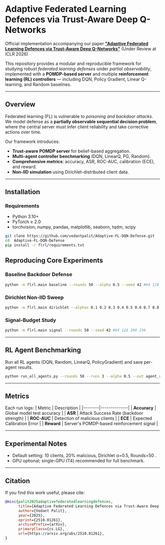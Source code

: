 # Adaptive Federated Learning Defences via Trust-Aware Deep Q-Networks

Official implementation accompanying our paper [**"Adaptive Federated Learning Defences via Trust-Aware Deep Q-Networks"**](https://arxiv.org/abs/2510.01261) (Under Review at ICLR 2026)  

This repository provides a modular and reproducible framework for studying *robust federated learning defenses* under *partial observability*, implemented with a **POMDP-based server** and multiple **reinforcement learning (RL) controllers** — including DQN, Policy Gradient, Linear Q-learning, and Random baselines.

---

## Overview

Federated learning (FL) is vulnerable to *poisoning and backdoor attacks*.  
We model defense as a **partially observable sequential decision problem**, where the central server must infer client reliability and take corrective actions over time.

Our framework introduces:
- **Trust-aware POMDP server** for belief-based aggregation.
- **Multi-agent controller benchmarking** (DQN, LinearQ, PG, Random).
- **Comprehensive metrics**: accuracy, ASR, ROC-AUC, calibration (ECE), and reward.
- **Non-IID simulation** using Dirichlet-distributed client data.

---

## Installation

### Requirements
- Python 3.10+
- PyTorch ≥ 2.0
- torchvision, numpy, pandas, matplotlib, seaborn, tqdm, scipy

```bash
git clone https://github.com/vedantpalit/Adaptive-FL-DQN-Defense.git
cd  Adaptive-FL-DQN-Defense
pip install -r flrl/requirements.txt
```



## Reproducing Core Experiments

### **Baseline Backdoor Defense**
```bash
python -m flrl.main baseline --rounds 50 --alpha 0.5 --seed 42 #64 128 200 256
```

### **Dirichlet Non-IID Sweep**
```bash
python -m flrl.main dirichlet --alphas 0.1 0.2 0.3 0.4 0.5 0.6 0.7 0.8 0.9 1.0 5.0 --rounds 50 --runs 5
```

### **Signal-Budget Study**
```bash
python -m flrl.main signal --rounds 50 --seed 42 #64 128 200 256
```

---

## RL Agent Benchmarking

Run all RL agents (DQN, Random, LinearQ, PolicyGradient) and save per-agent results.

```bash
python run_all_agents.py --rounds 50 --runs 3 --alpha 0.5 --out agent_results
```

---

## Metrics

Each run logs:
| Metric | Description |
|--------|--------------|
| **Accuracy** | Global model test accuracy |
| **ASR** | Attack Success Rate (backdoor strength) |
| **ROC-AUC** | Detection of malicious clients |
| **ECE** | Expected Calibration Error |
| **Reward** | Server's POMDP-based reinforcement signal |

---

## Experimental Notes

- Default setting: 10 clients, 20% malicious, Dirichlet α=0.5, Rounds=50 .
- GPU optional; single-GPU (T4) recommended for full benchmark.

---

## Citation

If you find this work useful, please cite:

```bibtex
@misc{palit2025adaptivefederatedlearningdefences,
      title={Adaptive Federated Learning Defences via Trust-Aware Deep Q-Networks}, 
      author={Vedant Palit},
      year={2025},
      eprint={2510.01261},
      archivePrefix={arXiv},
      primaryClass={cs.LG},
      url={https://arxiv.org/abs/2510.01261}, 
}
```


